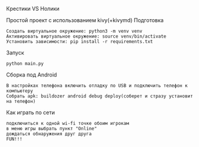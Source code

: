 Крестики VS Нолики

Простой проект с использованием kivy(+kivymd)
Подготовка

    Создать виртуальное окружение: python3 -m venv venv
    Активировать виртуальное окружение: source venv/bin/activate
    Установить зависимости: pip install -r requirements.txt

Запуск

    python main.py

Сборка под Android

    В настройках телефона включить отладку по USB и подключить телефон к компьютеру
    Собрать apk: buildozer android debug deploy(соберет и стразу установит на телефон)

Как играть по сети

    подключиться к одной wi-fi точке обоим игрокам
    в меню игры выбрать пункт "Online"
    дождаться обнаружения друг друга
    FUN!!!
